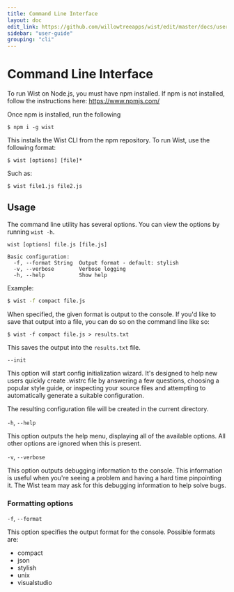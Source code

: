 ```yaml
---
title: Command Line Interface
layout: doc
edit_link: https://github.com/willowtreeapps/wist/edit/master/docs/user-guide/command-line-interface.md
sidebar: "user-guide"
grouping: "cli"
---
```


# Command Line Interface

To run Wist on Node.js, you must have npm installed. If npm is not installed, follow the instructions here: https://www.npmjs.com/

Once npm is installed, run the following

    $ npm i -g wist

This installs the Wist CLI from the npm repository. To run Wist, use the following format:

    $ wist [options] [file]*

Such as:

    $ wist file1.js file2.js


## Usage

The command line utility has several options. You can view the options by running `wist -h`.

```text
wist [options] file.js [file.js]

Basic configuration:
  -f, --format String  Output format - default: stylish
  -v, --verbose        Verbose logging
  -h, --help           Show help
```

Example:

```sh
$ wist -f compact file.js
```
When specified, the given format is output to the console. If you'd like to save that output into a file, you can do so on the command line like so:

```
$ wist -f compact file.js > results.txt
```

This saves the output into the `results.txt` file.

`--init`

This option will start config initialization wizard. It's designed to help new users quickly create .wistrc file by answering a few questions, choosing a popular style guide, or inspecting your source files and attempting to automatically generate a suitable configuration.

The resulting configuration file will be created in the current directory.

`-h`, `--help`

This option outputs the help menu, displaying all of the available options. All other options are ignored when this is present.

`-v`, `--verbose`

This option outputs debugging information to the console. This information is useful when you're seeing a problem and having a hard time pinpointing it. The Wist team may ask for this debugging information to help solve bugs.

### Formatting options

`-f`, `--format`

This option specifies the output format for the console. Possible formats are:

* compact
* json
* stylish
* unix
* visualstudio
